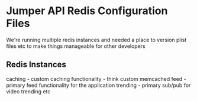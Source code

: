 Jumper API Redis Configuration Files
=

We're running multiple redis instances and needed a place to version plist files etc to make things manageable for other developers

Redis Instances
-

caching - custom caching functionality - think custom memcached
feed - primary feed functionality for the application
trending - primary sub/pub for video trending etc
